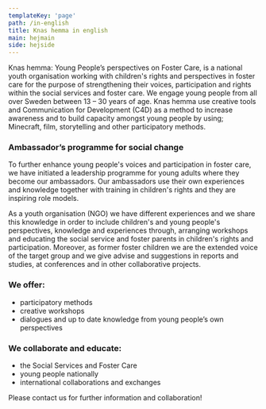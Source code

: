 ```yaml
---
templateKey: 'page'
path: /in-english
title: Knas hemma in english
main: hejmain
side: hejside
---
```

Knas hemma: Young People’s perspectives on Foster Care, is a national youth organisation working with children's rights and perspectives in foster care for the purpose of strengthening their voices, participation and rights within the social services and foster care. We engage young people from all over Sweden between 13 – 30 years of age. Knas hemma use creative tools and Communication for Development (C4D) as a method to increase awareness and to build capacity amongst young people by using; Minecraft, film, storytelling and other participatory methods. 

### Ambassador’s programme for social change
To further enhance young people's voices and participation in foster care, we have initiated a leadership programme for young adults where they become our ambassadors. Our ambassadors use their own experiences and knowledge together with training in children's rights and they are inspiring role models.

As a youth organisation (NGO) we have different experiences and we share this knowledge in order to include children's and young people's perspectives, knowledge and experiences through, arranging workshops and educating the social service and foster parents in children's rights and participation. Moreover, as former foster children we are the extended voice of the target group and we give advise and suggestions in reports and studies, at conferences and in other collaborative projects.

### We offer: 
- participatory methods
- creative workshops
- dialogues and up to date knowledge from young people’s own perspectives

### We collaborate and educate: 
- the Social Services and Foster Care 
- young people nationally 
- international collaborations and exchanges 

Please contact us for further information and collaboration! 